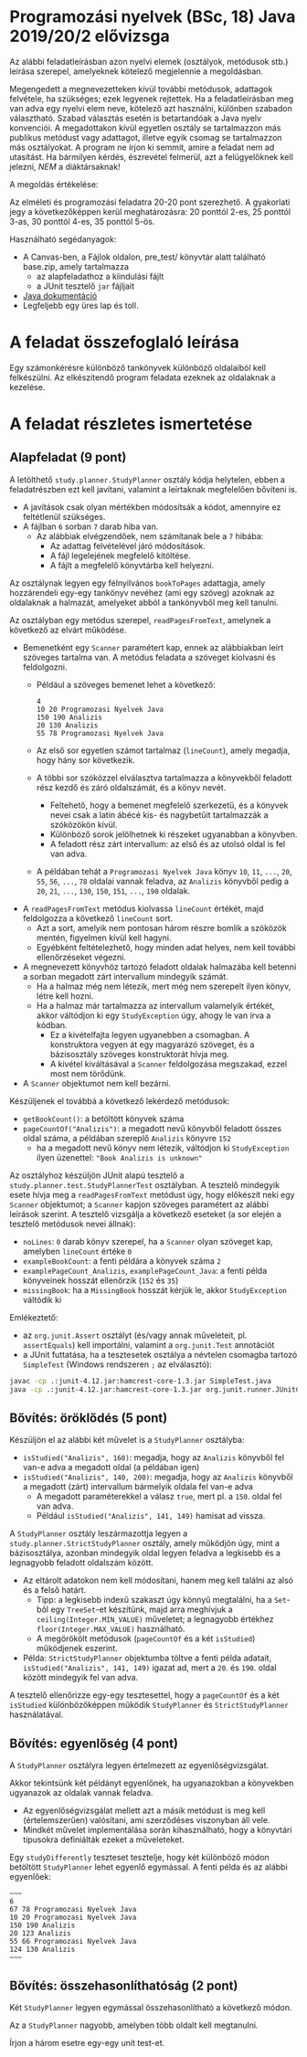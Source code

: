 # Programozási nyelvek (BSc, 18) Java 2019/20/2 elővizsga


Az alábbi feladatleírásban azon nyelvi elemek (osztályok, metódusok stb.) leírása szerepel, amelyeknek kötelező megjelennie a megoldásban.

Megengedett a megnevezetteken kívül további metódusok, adattagok felvétele, ha szükséges; ezek legyenek rejtettek. Ha a feladatleírásban meg van adva egy nyelvi elem neve, kötelező azt használni, különben szabadon választható. Szabad választás esetén is betartandóak a Java nyelv konvenciói. A megadottakon kívül egyetlen osztály se tartalmazzon más publikus metódust vagy adattagot, illetve egyik csomag se tartalmazzon más osztályokat. A program ne írjon ki semmit, amire a feladat nem ad utasítást. Ha bármilyen kérdés, észrevétel felmerül, azt a felügyelőknek kell jelezni, *NEM* a diáktársaknak!

A megoldás értékelése:

Az elméleti és programozási feladatra 20-20 pont szerezhető.
A gyakorlati jegy a következőképpen kerül meghatározásra:
20 ponttól 2-es, 25 ponttól 3-as, 30 ponttól 4-es, 35 ponttól 5-ös.


Használható segédanyagok:

- A Canvas-ben, a Fájlok oldalon, pre_test/ könyvtár alatt található base.zip, amely tartalmazza
    - az alapfeladathoz a kiindulási fájlt
    - a JUnit tesztelő `jar` fájljait
- [Java dokumentáció](https://bead.inf.elte.hu/files/java)
- Legfeljebb egy üres lap és toll.


# A feladat összefoglaló leírása

Egy számonkérésre különböző tankönyvek különböző oldalaiból kell felkészülni.
Az elkészítendő program feladata ezeknek az oldalaknak a kezelése.


# A feladat részletes ismertetése


## Alapfeladat (9 pont)

A letölthető `study.planner.StudyPlanner` osztály kódja helytelen,
ebben a feladatrészben ezt kell javítani,
valamint a leírtaknak megfelelően bővíteni is.

- A javítások csak olyan mértékben módosítsák a kódot, amennyire ez feltétlenül szükséges.
- A fájlban `6` sorban `7` darab hiba van.
    - Az alábbiak elvégzendőek, nem számítanak bele a `7` hibába:
        - Az adattag felvételével járó módosítások.
        - A fájl legelejének megfelelő kitöltése.
        - A fájlt a megfelelő könyvtárba kell helyezni.

Az osztálynak legyen egy félnyilvános `bookToPages` adattagja,
amely hozzárendeli egy-egy tankönyv nevéhez (ami egy szöveg)
azoknak az oldalaknak a halmazát, amelyeket abból a tankönyvből meg kell tanulni.

Az osztályban egy metódus szerepel, `readPagesFromText`, amelynek a következő az elvárt működése.

- Bemenetként egy `Scanner` paramétert kap, ennek az alábbiakban leírt szöveges tartalma van. A metódus feladata a szöveget kiolvasni és feldolgozni.
    - Például a szöveges bemenet lehet a következő:

        ~~~
        4
        10 20 Programozasi Nyelvek Java
        150 190 Analizis
        20 130 Analizis
        55 78 Programozasi Nyelvek Java
        ~~~

    - Az első sor egyetlen számot tartalmaz (`lineCount`), amely megadja, hogy hány sor következik.
    - A többi sor szóközzel elválasztva tartalmazza a könyvekből feladott rész kezdő és záró oldalszámát, és a könyv nevét.
        - Feltehető, hogy a bemenet megfelelő szerkezetű, és a könyvek nevei csak a latin ábécé kis- és nagybetűit tartalmazzák a szóközökön kívül.
        - Különböző sorok jelölhetnek ki részeket ugyanabban a könyvben.
        - A feladott rész zárt intervallum: az első és az utolsó oldal is fel van adva.
    - A példában tehát a `Programozasi Nyelvek Java` könyv `10`, `11`, `...`, `20`, `55`, `56`, `...`, `78` oldalai vannak feladva, az `Analizis` könyvből pedig a `20`, `21`, `...`, `130`, `150`, `151`, `...`, `190` oldalak.
- A `readPagesFromText` metódus kiolvassa `lineCount` értékét, majd feldolgozza a következő `lineCount` sort.
    - Azt a sort, amelyik nem pontosan három részre bomlik a szóközök mentén, figyelmen kívül kell hagyni.
    - Egyébként feltételezhető, hogy minden adat helyes, nem kell további ellenőrzéseket végezni.
- A megnevezett könyvhöz tartozó feladott oldalak halmazába kell betenni a sorban megadott zárt intervallum mindegyik számát.
    - Ha a halmaz még nem létezik, mert még nem szerepelt ilyen könyv, létre kell hozni.
    - Ha a halmaz már tartalmazza az intervallum valamelyik értékét, akkor váltódjon ki egy `StudyException` úgy, ahogy le van írva a kódban.
        - Ez a kivételfajta legyen ugyanebben a csomagban. A konstruktora vegyen át egy magyarázó szöveget, és a bázisosztály szöveges konstruktorát hívja meg.
        - A kivétel kiváltásával a `Scanner` feldolgozása megszakad, ezzel most nem törődünk.
- A `Scanner` objektumot nem kell bezárni.


Készüljenek el továbbá a következő lekérdező metódusok:

- `getBookCount()`: a betöltött könyvek száma
- `pageCountOf("Analizis")`: a megadott nevű könyvből feladott összes oldal száma, a példában szereplő `Analizis` könyvre `152`
    - ha a megadott nevű könyv nem létezik, váltódjon ki `StudyException` ilyen üzenettel: `"Book Analizis is unknown"`

Az osztályhoz készüljön JUnit alapú tesztelő a `study.planner.test.StudyPlannerTest` osztályban. A tesztelő mindegyik esete hívja meg a `readPagesFromText` metódust úgy, hogy előkészít neki egy `Scanner` objektumot; a `Scanner` kapjon szöveges paramétert az alábbi leírások szerint. A tesztelő vizsgálja a következő eseteket (a sor elején a tesztelő metódusok nevei állnak):

- `noLines`: `0` darab könyv szerepel, ha a `Scanner` olyan szöveget kap, amelyben `lineCount` értéke `0`
- `exampleBookCount`: a fenti példára a könyvek száma `2`
- `examplePageCount_Analizis`, `examplePageCount_Java`: a fenti példa könyveinek hosszát ellenőrzik (`152` és `35`)
- `missingBook`: ha a `MissingBook` hosszát kérjük le, akkor `StudyException` váltódik ki


Emlékeztető:

- az `org.junit.Assert` osztályt (és/vagy annak műveleteit, pl. `assertEquals`) kell importálni, valamint a `org.junit.Test` annotációt
- a JUnit futtatása, ha a tesztesetek osztálya a névtelen csomagba tartozó `SimpleTest` (Windows rendszeren `;` az elválasztó):

~~~.bash
javac -cp .:junit-4.12.jar:hamcrest-core-1.3.jar SimpleTest.java
java -cp .:junit-4.12.jar:hamcrest-core-1.3.jar org.junit.runner.JUnitCore SimpleTest
~~~


## Bővítés: öröklődés (5 pont)

Készüljön el az alábbi két művelet is a `StudyPlanner` osztályba:

- `isStudied("Analizis", 160)`: megadja, hogy az `Analizis` könyvből fel van-e adva a megadott oldal (a példában igen)
- `isStudied("Analizis", 140, 200)`: megadja, hogy az `Analizis` könyvből a megadott (zárt) intervallum bármelyik oldala fel van-e adva
    - A megadott paraméterekkel a válasz `true`, mert pl. a `150`. oldal fel van adva.
    - Például `isStudied("Analizis", 141, 149)` hamisat ad vissza.


A `StudyPlanner` osztály leszármazottja legyen a `study.planner.StrictStudyPlanner` osztály, amely működjön úgy, mint a bázisosztálya, azonban mindegyik oldal legyen feladva a legkisebb és a legnagyobb feladott oldalszám között.

- Az eltárolt adatokon nem kell módosítani, hanem meg kell találni az alsó és a felső határt.
    - Tipp: a legkisebb indexű szakaszt úgy könnyű megtalálni, ha a `Set`-ből egy `TreeSet`-et készítünk, majd arra meghívjuk a `ceiling(Integer.MIN_VALUE)` műveletet; a legnagyobb értékhez `floor(Integer.MAX_VALUE)` használható.	
    - A megörökölt metódusok (`pageCountOf` és a két `isStudied`) működjenek eszerint.
- Példa: `StrictStudyPlanner` objektumba töltve a fenti példa adatait, `isStudied("Analizis", 141, 149)` igazat ad, mert a `20`. és `190`. oldal között mindegyik fel van adva.


A tesztelő ellenőrizze egy-egy tesztesettel, hogy a `pageCountOf` és a két `isStudied` különbözőképpen működik `StudyPlanner` és `StrictStudyPlanner` használatával.


## Bővítés: egyenlőség (4 pont)

A `StudyPlanner` osztályra legyen értelmezett az egyenlőségvizsgálat.

Akkor tekintsünk két példányt egyenlőnek, ha ugyanazokban a könyvekben ugyanazok az oldalak vannak feladva.

- Az egyenlőségvizsgálat mellett azt a másik metódust is meg kell (értelemszerűen) valósítani, ami szerződéses viszonyban áll vele.
- Mindkét művelet implementálása során kihasználható, hogy a könyvtári típusokra definiálták ezeket a műveleteket.

Egy `studyDifferently` teszteset tesztelje, hogy két különböző módon betöltött `StudyPlanner` lehet egyenlő egymással. A fenti példa és az alábbi egyenlőek:

    ~~~
    6
    67 78 Programozasi Nyelvek Java
    10 20 Programozasi Nyelvek Java
    150 190 Analizis
    20 123 Analizis
    55 66 Programozasi Nyelvek Java
    124 130 Analizis
    ~~~


## Bővítés: összehasonlíthatóság (2 pont)

Két `StudyPlanner` legyen egymással összehasonlítható a következő módon.

Az a `StudyPlanner` nagyobb, amelyben több oldalt kell megtanulni.

Írjon a három esetre egy-egy unit test-et.

